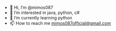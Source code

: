 - 👋 Hi, I’m @mimos087
- 👀 I’m interested in java, python, c#
- 🌱 I’m currently learning python
- 📫 How to reach me mimos087official@gmail.com
<!---
mimos087/mimos087 is a ✨ special ✨ repository because its `README.md` (this file) appears on your GitHub profile.
You can click the Preview link to take a look at your changes.
--->
